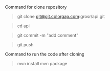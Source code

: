 Command for clone repository 
>git clone git@git.colorgap.com:grosr/api.git

>cd api

>git commit -m "add comment"

>git push

Command to run the code after cloning

>mvn install
>mvn package
